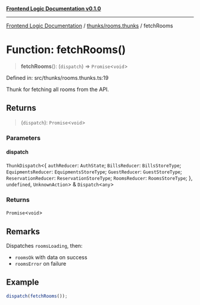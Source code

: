 [**Frontend Logic Documentation v0.1.0**](../../../README.md)

***

[Frontend Logic Documentation](../../../modules.md) / [thunks/rooms.thunks](../README.md) / fetchRooms

# Function: fetchRooms()

> **fetchRooms**(): (`dispatch`) => `Promise`\<`void`\>

Defined in: src/thunks/rooms.thunks.ts:19

Thunk for fetching all rooms from the API.

## Returns

> (`dispatch`): `Promise`\<`void`\>

### Parameters

#### dispatch

`ThunkDispatch`\<\{ `authReducer`: `AuthState`; `BillsReducer`: `BillsStoreType`; `EquipmentsReducer`: `EquipmentsStoreType`; `GuestReducer`: `GuestStoreType`; `ReservationReducer`: `ReservationStoreType`; `RoomsReducer`: `RoomsStoreType`; \}, `undefined`, `UnknownAction`\> & `Dispatch`\<`any`\>

### Returns

`Promise`\<`void`\>

## Remarks

Dispatches `roomsLoading`, then:
- `roomsOk` with data on success
- `roomsError` on failure

## Example

```ts
dispatch(fetchRooms());
```
